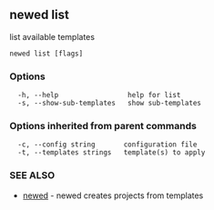 ## newed list

list available templates

```
newed list [flags]
```

### Options

```
  -h, --help                 help for list
  -s, --show-sub-templates   show sub-templates
```

### Options inherited from parent commands

```
  -c, --config string       configuration file
  -t, --templates strings   template(s) to apply
```

### SEE ALSO

* [newed](newed.md)	 - newed creates projects from templates

